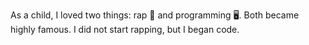 As a child, I loved two things: 
rap 🎵 and programming 🖥️.
Both became highly famous. I did not start rapping, but I began code.

